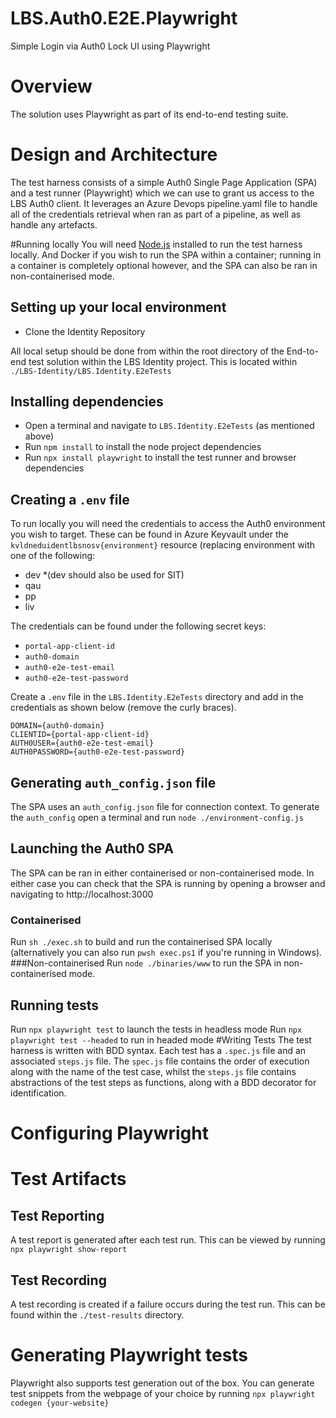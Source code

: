 # LBS.Auth0.E2E.Playwright
Simple Login via Auth0 Lock UI using Playwright

# Overview
The solution uses Playwright as part of its end-to-end testing suite.

# Design and Architecture
The test harness consists of a simple Auth0 Single Page Application (SPA) and a test runner (Playwright) which we can use to grant us access to the LBS Auth0 client. It leverages an Azure Devops pipeline.yaml file to handle all of the credentials retrieval when ran as part of a pipeline, as well as handle any artefacts.



#Running locally
You will need [Node.js](https://nodejs.org/en/) installed to run the test harness locally. And Docker if you wish to run the SPA within a container; running in a container is completely optional however, and the SPA can also be ran in non-containerised mode.

## Setting up your local environment
- Clone the Identity Repository

All local setup should be done from within the root directory of the End-to-end test solution within the LBS Identity project. This is located within `./LBS-Identity/LBS.Identity.E2eTests`
## Installing dependencies
- Open a terminal and navigate to `LBS.Identity.E2eTests` (as mentioned above)
- Run `npm install` to install the node project dependencies
- Run `npx install playwright` to install the test runner and browser dependencies

## Creating a `.env` file

To run locally you will need the credentials to access the Auth0 environment you wish to target. These can be found in Azure Keyvault under the `kvldneduidentlbsnosv{environment}` resource (replacing environment with one of the following:
- dev *(dev should also be used for SIT)
- qau
- pp
- liv

The credentials can be found under the following secret keys:

- `portal-app-client-id`
- `auth0-domain`
- `auth0-e2e-test-email`
- `auth0-e2e-test-password`

Create a `.env` file in the `LBS.Identity.E2eTests` directory and add in the credentials as shown below (remove the curly braces).

```
DOMAIN={auth0-domain}
CLIENTID={portal-app-client-id}
AUTH0USER={auth0-e2e-test-email}
AUTH0PASSWORD={auth0-e2e-test-password}
```

## Generating `auth_config.json` file
The SPA uses an `auth_config.json` file for connection context. To generate the `auth_config` open a terminal and run `node ./environment-config.js`

## Launching the Auth0 SPA
The SPA can be ran in either containerised or non-containerised mode. In either case you can check that the SPA is running by opening a browser and navigating to http://localhost:3000
### Containerised
Run `sh ./exec.sh` to build and run the containerised SPA locally (alternatively you can also run `pwsh exec.ps1` if you're running in Windows).
###Non-containerised
Run `node ./binaries/www` to run the SPA in non-containerised mode.

## Running tests
Run `npx playwright test` to launch the tests in headless mode
Run `npx playwright test --headed` to run in headed mode
#Writing Tests
The test harness is written with BDD syntax. Each test has a `.spec.js` file and an associated `steps.js` file. The `spec.js` file contains the order of execution along with the name of the test case, whilst the `steps.js` file contains abstractions of the test steps as functions, along with a BDD decorator for identification.

# Configuring Playwright
# Test Artifacts
## Test Reporting
A test report is generated after each test run. This can be viewed by running `npx playwright show-report`
## Test Recording
A test recording is created if a failure occurs during the test run. This can be found within the `./test-results` directory.
# Generating Playwright tests
Playwright also supports test generation out of the box. You can generate test snippets from the webpage of your choice by running `npx playwright codegen {your-website}`
